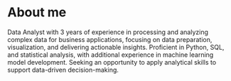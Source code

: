 # About me
Data Analyst with 3 years of experience in processing and analyzing complex data for business applications, focusing on data preparation, visualization, and delivering actionable insights. Proficient in Python, SQL, and statistical analysis, with additional experience in machine learning model development. Seeking an opportunity to apply analytical skills to support data-driven decision-making.

